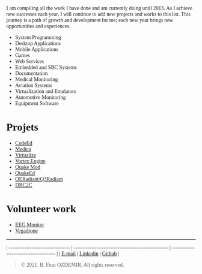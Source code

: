 <link rel="stylesheet" type="text/css" href="https://fonts.googleapis.com/css?family=Ubuntu:regular,bold&subset=Latin">
<style>
	* {
		font-family: Ubuntu, "times new roman", times, roman, serif;
	}
	img { max-width: 400px; }
</style>

I am compiling all the work I have done and am currently doing until 2013. As I achieve new successes each year, I will continue to add new projects and works to this list. This journey is a path of growth and development for me; each new year brings new opportunities and experiences.

* System Programming
* Desktop Applications
* Mobile Applications
* Games
* Web Services
* Embedded and SBC Systems
* Documentation
* Medical Monitoring
* Aviation Systems
* Virtualization and Emulators
* Automotive Monitoring
* Equipment Software

# Projets

* [CodeEd](./codeed.html)
* [Medica](./medica.html)
* [Virtualize](./virtualize.html)
* [Vortex Engine](./vortex.html)
* [Quake Mod](./quakemod.html)
* [QuakeEd](./quakeed.html)
* [QERadiant/Q3Radiant](./qeradiant.html)
* [DBC2C](./dbc.html)

# Volunteer work

* [EEG Monitor](./eeg.html)
* [Vegadrone](./drone.html)

---

| ----------------------------------- | ------------------------------------------------------ | ----------------------------------------- |
| [E-mail](b.firat.ozdemir@gmail.com) | [Linkedin](https://www.linkedin.com/in/bfiratozdemir/) | [Github](https://github.com/JackCampbell) |


> © 2021. B. Firat OZDEMIR. All rights reserved.
